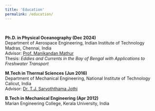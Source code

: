 ```yaml
---
title: 'Education'
permalink: /education/
---
```

<br>

**Ph.D. in Physical Oceanography (Dec 2024)**  
Department of Aerospace Engineering, Indian Institute of Technology Madras, Chennai, India   
Advisor: [Prof. Manikandan Mathur](https://scholar.google.co.in/citations?user=QbrM7-gAAAAJ&hl=en)  
Thesis: *Eddies and Currents in the Bay of Bengal with Applications to Freshwater Transport*

**M.Tech in Thermal Sciences (Jun 2016)**  
Department of Mechanical Engineering, National Institute of Technology Calicut, India  
Advisor: [Dr. T.J. Sarvoththama Jothi](https://scholar.google.co.in/citations?user=8lTajj4AAAAJ&hl=en)

**B.Tech in Mechanical Engineering (Apr 2012)**  
Marian Engineering College, Kerala University, India
